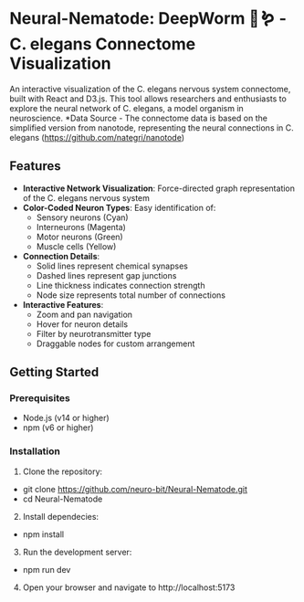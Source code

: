 # Neural-Nematode: DeepWorm 🧠🪱 - C. elegans Connectome Visualization

An interactive visualization of the C. elegans nervous system connectome, built with React and D3.js. This tool allows researchers and enthusiasts to explore the neural network of C. elegans, a model organism in neuroscience. *Data Source - The connectome data is based on the simplified version from nanotode, representing the neural connections in C. elegans (https://github.com/nategri/nanotode)

## Features

- **Interactive Network Visualization**: Force-directed graph representation of the C. elegans nervous system
- **Color-Coded Neuron Types**: Easy identification of:
  - Sensory neurons (Cyan)
  - Interneurons (Magenta)
  - Motor neurons (Green)
  - Muscle cells (Yellow)
- **Connection Details**: 
  - Solid lines represent chemical synapses
  - Dashed lines represent gap junctions
  - Line thickness indicates connection strength
  - Node size represents total number of connections
- **Interactive Features**:
  - Zoom and pan navigation
  - Hover for neuron details
  - Filter by neurotransmitter type
  - Draggable nodes for custom arrangement

## Getting Started

### Prerequisites
- Node.js (v14 or higher)
- npm (v6 or higher)

### Installation

1. Clone the repository: 
  - git clone https://github.com/neuro-bit/Neural-Nematode.git
  - cd Neural-Nematode

2. Install dependecies:
  - npm install

3. Run the development server:
  - npm run dev

4. Open your browser and navigate to http://localhost:5173

